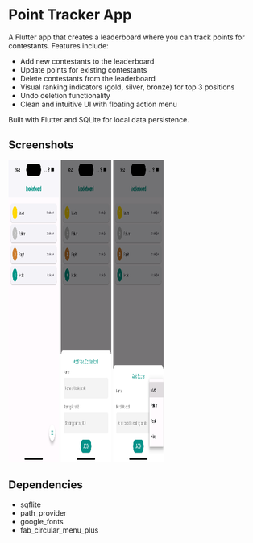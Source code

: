 # Point Tracker App

A Flutter app that creates a leaderboard where you can track points for contestants. Features include:

- Add new contestants to the leaderboard
- Update points for existing contestants 
- Delete contestants from the leaderboard
- Visual ranking indicators (gold, silver, bronze) for top 3 positions
- Undo deletion functionality
- Clean and intuitive UI with floating action menu

Built with Flutter and SQLite for local data persistence.

## Screenshots

<img src="images/screenshots/leaderboard.png" width="100" height="600" style="display: inline-block"/>
<img src="images/screenshots/add_new.png" width="100" height="600" style="display: inline-block"/>
<img src="images/screenshots/add_score.png" width="100" height="600" style="display: inline-block"/>


## Dependencies

- sqflite
- path_provider 
- google_fonts
- fab_circular_menu_plus

